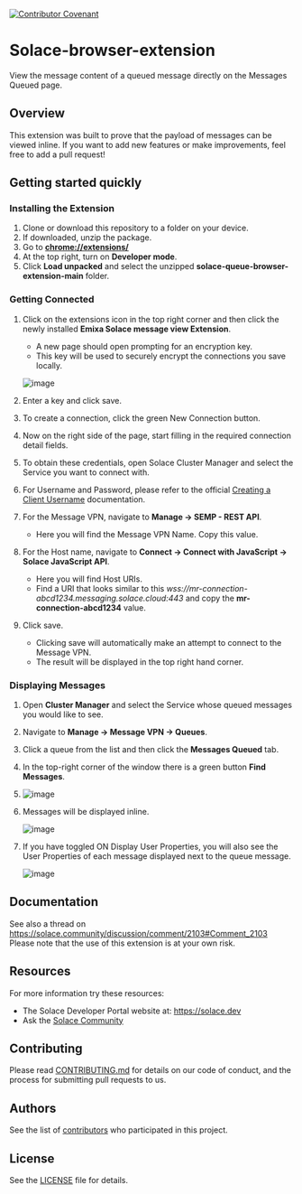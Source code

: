 [![Contributor Covenant](https://img.shields.io/badge/Contributor%20Covenant-v2.0%20adopted-ff69b4.svg)](CODE_OF_CONDUCT.md)

# Solace-browser-extension
View the message content of a queued message directly on the Messages Queued page.

## Overview
This extension was built to prove that the payload of messages can be viewed inline. If you want to add new features or make improvements, feel free to add a pull request!

## Getting started quickly
### Installing the Extension
1. Clone or download this repository to a folder on your device.
2. If downloaded, unzip the package.
3. Go to **[chrome://extensions/](chrome://extensions/)**
4. At the top right, turn on **Developer mode**.
5. Click **Load unpacked** and select the unzipped **solace-queue-browser-extension-main** folder.

### Getting Connected

1. Click on the extensions icon in the top right corner and then click the newly installed **Emixa Solace message view Extension**.
   * A new page should open prompting for an encryption key.
   * This key will be used to securely encrypt the connections you save locally.

   ![image](https://github.com/user-attachments/assets/6ac6b057-ac04-4815-81b0-938fe8a3ae9b)
   
3. Enter a key and click save.
4. To create a connection, click the green New Connection button.
5. Now on the right side of the page, start filling in the required connection detail fields.
7. To obtain these credentials, open Solace Cluster Manager and select the Service you want to connect with.
8. For Username and Password, please refer to the official [Creating a Client Username](https://docs.solace.com/Admin/Broker-Manager/broker-manager-create-client-username.htm) documentation.
9. For the Message VPN, navigate to **Manage -> SEMP - REST API**.
    * Here you will find the Message VPN Name. Copy this value.
10. For the Host name, navigate to **Connect -> Connect with JavaScript -> Solace JavaScript API**.
    * Here you will find Host URIs.
    * Find a URI that looks similar to this _wss://mr-connection-abcd1234.messaging.solace.cloud:443_ and copy the **mr-connection-abcd1234** value.
11. Click save.
    * Clicking save will automatically make an attempt to connect to the Message VPN.
    * The result will be displayed in the top right hand corner.


### Displaying Messages

1. Open **Cluster Manager** and select the Service whose queued messages you would like to see.
2. Navigate to **Manage -> Message VPN -> Queues**.
3. Click a queue from the list and then click the **Messages Queued** tab.
4. In the top-right corner of the window there is a green button **Find Messages**.
5. 
    ![image](https://github.com/user-attachments/assets/184f3b13-1e55-4391-a430-0d5d254a1b7a)

6. Messages will be displayed inline.
   
    ![image](https://github.com/solacecommunity/solace-queue-browser-extension/assets/20181973/7fc630a1-3ea2-4b52-a891-67bf90f713ad)
   
8. If you have toggled ON Display User Properties, you will also see the User Properties of each message displayed next to the queue message.
   
    ![image](https://github.com/solacecommunity/solace-queue-browser-extension/assets/20181973/20bba23e-5983-41df-99c4-3e68042243da)



## Documentation
See also a thread on https://solace.community/discussion/comment/2103#Comment_2103
Please note that the use of this extension is at your own risk.

## Resources

For more information try these resources:

- The Solace Developer Portal website at: https://solace.dev
- Ask the [Solace Community](https://solace.community)

## Contributing

Please read [CONTRIBUTING.md](CONTRIBUTING.md) for details on our code of conduct, and the process for submitting pull requests to us.

## Authors

See the list of [contributors](https://github.com/solacecommunity/<github-repo>/graphs/contributors) who participated in this project.

## License

See the [LICENSE](LICENSE) file for details.

